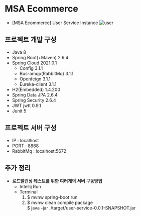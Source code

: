# MSA Ecommerce
- [MSA Ecommerce] User Service Instance
![user](https://user-images.githubusercontent.com/42602972/165477509-8579620c-baa4-4dec-a1aa-d5b893cce311.png)

## 프로젝트 개발 구성
- Java 8
- Spring Boot(+Maven) 2.6.4
- Spring Cloud 2021.0.1
  - Config 3.1.1
  - Bus-amqp(RabbitMq) 3.1.1
  - Openfeign 3.1.1 
  - Eureka-client 3.1.1
- H2(Embedded) 1.4.200
- Spring Data JPA 2.6.4
- Spring Security 2.6.4
- JWT jwtt 0.9.1
- Junit 5

## 프로젝트 서버 구성
- IP : localhost
- PORT : 8888
- RabbitMq : localhost:5672

## 추가 정리
- **로드밸런싱 테스트를 위한 여러개의 서버 구동방법**
  - Intellij Run
  - Terminal
    1. $ mvnw spring-boot:run
    2. $ mvnw clean compile package  
       $ java -jar ./target/user-service-0.0.1-SNAPSHOT.jar
